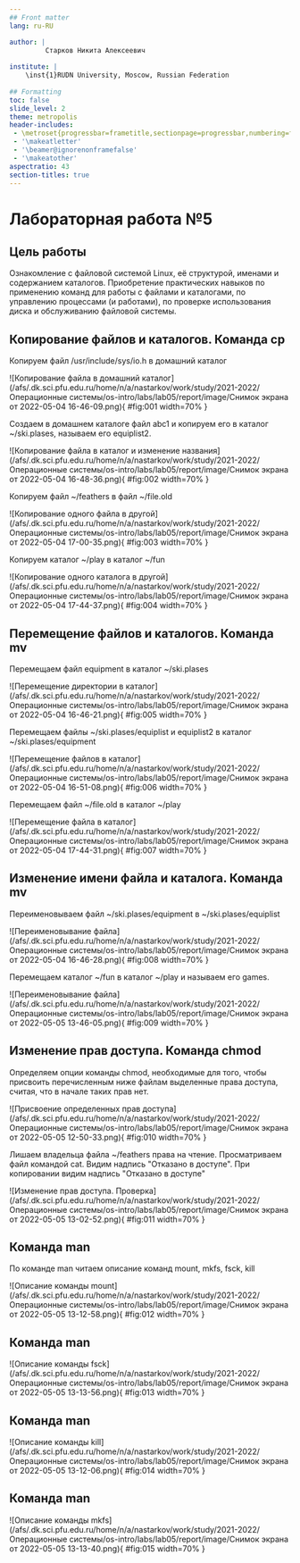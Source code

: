 ```yaml
---
## Front matter
lang: ru-RU

author: |
         Старков Никита Алексеевич
	
institute: |
	\inst{1}RUDN University, Moscow, Russian Federation
	
## Formatting
toc: false
slide_level: 2
theme: metropolis
header-includes: 
 - \metroset{progressbar=frametitle,sectionpage=progressbar,numbering=fraction}
 - '\makeatletter'
 - '\beamer@ignorenonframefalse'
 - '\makeatother'
aspectratio: 43
section-titles: true
---
```


# Лабораторная работа №5

## Цель работы

Ознакомление с файловой системой Linux, её структурой, именами и содержанием каталогов. Приобретение практических навыков по применению команд для работы с файлами и каталогами, по управлению процессами (и работами), по проверке использования диска и обслуживанию файловой системы.

## Копирование файлов и каталогов. Команда cp

Копируем файл /usr/include/sys/io.h в домашний каталог

![Копирование файла в домашний каталог](/afs/.dk.sci.pfu.edu.ru/home/n/a/nastarkov/work/study/2021-2022/Операционные системы/os-intro/labs/lab05/report/image/Снимок экрана от 2022-05-04 16-46-09.png){ #fig:001
 width=70% }

Создаем в домашнем каталоге файл abc1 и копируем его в каталог ~/ski.plases, называем его equiplist2.

![Копирование файла в каталог и изменение названия](/afs/.dk.sci.pfu.edu.ru/home/n/a/nastarkov/work/study/2021-2022/Операционные системы/os-intro/labs/lab05/report/image/Снимок экрана от 2022-05-04 16-48-36.png){ #fig:002 width=70% }

Копируем файл ~/feathers в файл ~/file.old

![Копирование одного файла в другой](/afs/.dk.sci.pfu.edu.ru/home/n/a/nastarkov/work/study/2021-2022/Операционные системы/os-intro/labs/lab05/report/image/Снимок экрана от 2022-05-04 17-00-35.png){ #fig:003 width=70% }

Копируем каталог ~/play в каталог ~/fun

![Копирование одного каталога в другой](/afs/.dk.sci.pfu.edu.ru/home/n/a/nastarkov/work/study/2021-2022/Операционные системы/os-intro/labs/lab05/report/image/Снимок экрана от 2022-05-04 17-44-37.png){ #fig:004 width=70% }

## Перемещение файлов и каталогов. Команда mv

Перемещаем файл equipment в каталог ~/ski.plases

![Перемещение директории в каталог](/afs/.dk.sci.pfu.edu.ru/home/n/a/nastarkov/work/study/2021-2022/Операционные системы/os-intro/labs/lab05/report/image/Снимок экрана от 2022-05-04 16-46-21.png){ #fig:005 width=70% }

Перемещаем файлы ~/ski.plases/equiplist и equiplist2 в каталог ~/ski.plases/equipment

![Перемещение файлов в каталог](/afs/.dk.sci.pfu.edu.ru/home/n/a/nastarkov/work/study/2021-2022/Операционные системы/os-intro/labs/lab05/report/image/Снимок экрана от 2022-05-04 16-51-08.png){ #fig:006 width=70% }

Перемещаем файл ~/file.old в каталог ~/play

![Перемещение файла в каталог](/afs/.dk.sci.pfu.edu.ru/home/n/a/nastarkov/work/study/2021-2022/Операционные системы/os-intro/labs/lab05/report/image/Снимок экрана от 2022-05-04 17-44-31.png){ #fig:007 width=70% }

## Изменение имени файла и каталога. Команда mv

Переименовываем файл ~/ski.plases/equipment в ~/ski.plases/equiplist

![Переименовывание файла](/afs/.dk.sci.pfu.edu.ru/home/n/a/nastarkov/work/study/2021-2022/Операционные системы/os-intro/labs/lab05/report/image/Снимок экрана от 2022-05-04 16-46-28.png){ #fig:008 width=70% }

Перемещаем каталог ~/fun в каталог ~/play и называем его games.

![Переименовывание файла](/afs/.dk.sci.pfu.edu.ru/home/n/a/nastarkov/work/study/2021-2022/Операционные системы/os-intro/labs/lab05/report/image/Снимок экрана от 2022-05-05 13-46-05.png){ #fig:009 width=70% }

## Изменение прав доступа. Команда chmod

Определяем опции команды chmod, необходимые для того, чтобы присвоить перечисленным ниже файлам выделенные права доступа, считая, что в начале таких прав нет.

![Присвоение определенных прав доступа](/afs/.dk.sci.pfu.edu.ru/home/n/a/nastarkov/work/study/2021-2022/Операционные системы/os-intro/labs/lab05/report/image/Снимок экрана от 2022-05-05 12-50-33.png){ #fig:010 width=70% }

Лишаем владельца файла ~/feathers права на чтение. Просматриваем файл командой cat. Видим надпись "Отказано в доступе". При копировании видим надпись "Отказано в доступе"

![Изменение прав доступа. Проверка](/afs/.dk.sci.pfu.edu.ru/home/n/a/nastarkov/work/study/2021-2022/Операционные системы/os-intro/labs/lab05/report/image/Снимок экрана от 2022-05-05 13-02-52.png){ #fig:011 width=70% }

## Команда man

По команде man читаем описание команд mount, mkfs, fsck, kill

![Описание команды mount](/afs/.dk.sci.pfu.edu.ru/home/n/a/nastarkov/work/study/2021-2022/Операционные системы/os-intro/labs/lab05/report/image/Снимок экрана от 2022-05-05 13-12-58.png){ #fig:012 width=70% }

## Команда man

![Описание команды fsck](/afs/.dk.sci.pfu.edu.ru/home/n/a/nastarkov/work/study/2021-2022/Операционные системы/os-intro/labs/lab05/report/image/Снимок экрана от 2022-05-05 13-13-56.png){ #fig:013 width=70% }

## Команда man

![Описание команды kill](/afs/.dk.sci.pfu.edu.ru/home/n/a/nastarkov/work/study/2021-2022/Операционные системы/os-intro/labs/lab05/report/image/Снимок экрана от 2022-05-05 13-12-06.png){ #fig:014 width=70% }

## Команда man

![Описание команды mkfs](/afs/.dk.sci.pfu.edu.ru/home/n/a/nastarkov/work/study/2021-2022/Операционные системы/os-intro/labs/lab05/report/image/Снимок экрана от 2022-05-05 13-13-40.png){ #fig:015 width=70% }
